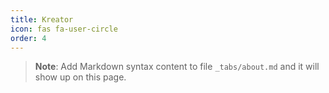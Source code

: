 ```yaml
---
title: Kreator
icon: fas fa-user-circle
order: 4
---
```



> **Note**: Add Markdown syntax content to file `_tabs/about.md` and it will show up on this page.
